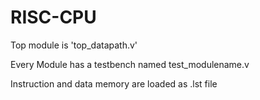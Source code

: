 # RISC-CPU

Top module is 'top_datapath.v' 

Every Module has a testbench named test_modulename.v

Instruction and data memory are loaded as .lst file


